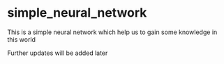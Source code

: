 # simple_neural_network

This is a simple neural network which help us to gain some knowledge in this world

Further updates will be added later
